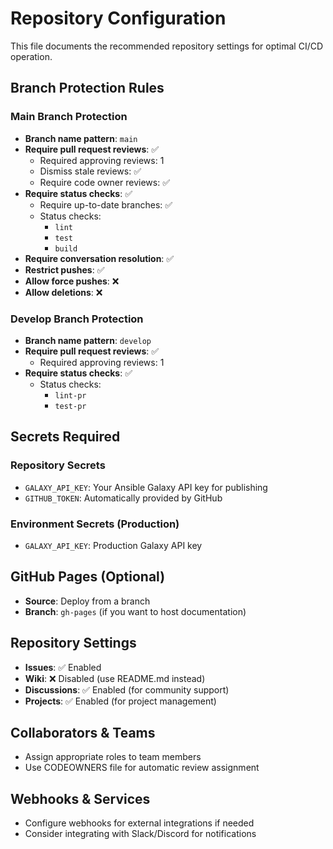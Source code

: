 # Repository Configuration

This file documents the recommended repository settings for optimal CI/CD operation.

## Branch Protection Rules

### Main Branch Protection
- **Branch name pattern**: `main`
- **Require pull request reviews**: ✅
  - Required approving reviews: 1
  - Dismiss stale reviews: ✅
  - Require code owner reviews: ✅
- **Require status checks**: ✅
  - Require up-to-date branches: ✅
  - Status checks:
    - `lint`
    - `test`
    - `build`
- **Require conversation resolution**: ✅
- **Restrict pushes**: ✅
- **Allow force pushes**: ❌
- **Allow deletions**: ❌

### Develop Branch Protection
- **Branch name pattern**: `develop`
- **Require pull request reviews**: ✅
  - Required approving reviews: 1
- **Require status checks**: ✅
  - Status checks:
    - `lint-pr`
    - `test-pr`

## Secrets Required

### Repository Secrets
- `GALAXY_API_KEY`: Your Ansible Galaxy API key for publishing
- `GITHUB_TOKEN`: Automatically provided by GitHub

### Environment Secrets (Production)
- `GALAXY_API_KEY`: Production Galaxy API key

## GitHub Pages (Optional)
- **Source**: Deploy from a branch
- **Branch**: `gh-pages` (if you want to host documentation)

## Repository Settings
- **Issues**: ✅ Enabled
- **Wiki**: ❌ Disabled (use README.md instead)
- **Discussions**: ✅ Enabled (for community support)
- **Projects**: ✅ Enabled (for project management)

## Collaborators & Teams
- Assign appropriate roles to team members
- Use CODEOWNERS file for automatic review assignment

## Webhooks & Services
- Configure webhooks for external integrations if needed
- Consider integrating with Slack/Discord for notifications

